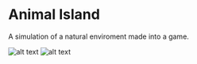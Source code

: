 # Animal Island
A simulation of a natural enviroment made into a game.

![alt text](https://github.com/Tupryk/Ottis-side-quest/blob/main/readme_images/trees.png?raw=true)
![alt text](https://github.com/Tupryk/Ottis-side-quest/blob/main/readme_images/houses.png?raw=true)
